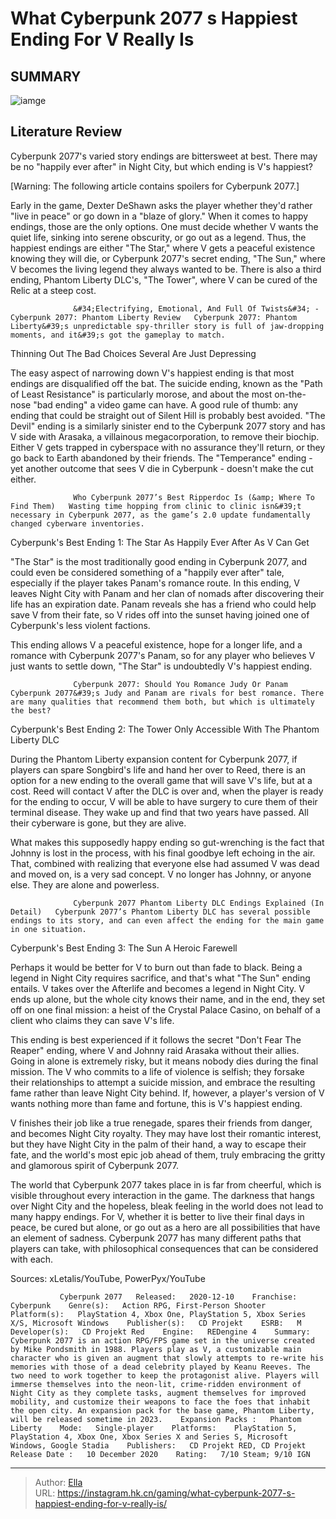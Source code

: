 # What Cyberpunk 2077 s Happiest Ending For V Really Is


## SUMMARY 

![iamge](https://static1.srcdn.com/wordpress/wp-content/uploads/2023/11/what-cyberpunk-2077-s-happiest-ending-for-v-really-is.jpg)

## Literature Review

Cyberpunk 2077&#39;s varied story endings are bittersweet at best. There may be no &#34;happily ever after&#34; in Night City, but which ending is V&#39;s happiest?





[Warning: The following article contains spoilers for Cyberpunk 2077.]




Early in the game, Dexter DeShawn asks the player whether they&#39;d rather &#34;live in peace&#34; or go down in a &#34;blaze of glory.&#34; When it comes to happy endings, those are the only options. One must decide whether V wants the quiet life, sinking into serene obscurity, or go out as a legend. Thus, the happiest endings are either &#34;The Star,&#34; where V gets a peaceful existence knowing they will die, or Cyberpunk 2077&#39;s secret ending, &#34;The Sun,&#34; where V becomes the living legend they always wanted to be. There is also a third ending, Phantom Liberty DLC&#39;s, &#34;The Tower&#34;, where V can be cured of the Relic at a steep cost.

                  &#34;Electrifying, Emotional, And Full Of Twists&#34; - Cyberpunk 2077: Phantom Liberty Review   Cyberpunk 2077: Phantom Liberty&#39;s unpredictable spy-thriller story is full of jaw-dropping moments, and it&#39;s got the gameplay to match.   


 Thinning Out The Bad Choices 
Several Are Just Depressing
         




The easy aspect of narrowing down V&#39;s happiest ending is that most endings are disqualified off the bat. The suicide ending, known as the &#34;Path of Least Resistance&#34; is particularly morose, and about the most on-the-nose &#34;bad ending&#34; a video game can have. A good rule of thumb: any ending that could be straight out of Silent Hill is probably best avoided. &#34;The Devil&#34; ending is a similarly sinister end to the Cyberpunk 2077 story and has V side with Arasaka, a villainous megacorporation, to remove their biochip. Either V gets trapped in cyberspace with no assurance they&#39;ll return, or they go back to Earth abandoned by their friends. The &#34;Temperance&#34; ending - yet another outcome that sees V die in Cyberpunk - doesn&#39;t make the cut either.

                  Who Cyberpunk 2077’s Best Ripperdoc Is (&amp; Where To Find Them)   Wasting time hopping from clinic to clinic isn&#39;t necessary in Cyberpunk 2077, as the game’s 2.0 update fundamentally changed cyberware inventories.   






 Cyberpunk&#39;s Best Ending 1: The Star 
As Happily Ever After As V Can Get
          

 &#34;The Star&#34; is the most traditionally good ending in Cyberpunk 2077, and could even be considered something of a &#34;happily ever after&#34; tale, especially if the player takes Panam&#39;s romance route. In this ending, V leaves Night City with Panam and her clan of nomads after discovering their life has an expiration date. Panam reveals she has a friend who could help save V from their fate, so V rides off into the sunset having joined one of Cyberpunk&#39;s less violent factions.


 

This ending allows V a peaceful existence, hope for a longer life, and a romance with Cyberpunk 2077&#39;s Panam, so for any player who believes V just wants to settle down, &#34;The Star&#34; is undoubtedly V&#39;s happiest ending. 




                  Cyberpunk 2077: Should You Romance Judy Or Panam   Cyberpunk 2077&#39;s Judy and Panam are rivals for best romance. There are many qualities that recommend them both, but which is ultimately the best?   



 Cyberpunk&#39;s Best Ending 2: The Tower 
Only Accessible With The Phantom Liberty DLC
         

During the Phantom Liberty expansion content for Cyberpunk 2077, if players can spare Songbird&#39;s life and hand her over to Reed, there is an option for a new ending to the overall game that will save V&#39;s life, but at a cost. Reed will contact V after the DLC is over and, when the player is ready for the ending to occur, V will be able to have surgery to cure them of their terminal disease. They wake up and find that two years have passed. All their cyberware is gone, but they are alive. 

What makes this supposedly happy ending so gut-wrenching is the fact that Johnny is lost in the process, with his final goodbye left echoing in the air. That, combined with realizing that everyone else had assumed V was dead and moved on, is a very sad concept. V no longer has Johnny, or anyone else. They are alone and powerless.




                  Cyberpunk 2077 Phantom Liberty DLC Endings Explained (In Detail)   Cyberpunk 2077’s Phantom Liberty DLC has several possible endings to its story, and can even affect the ending for the main game in one situation.   



 Cyberpunk&#39;s Best Ending 3: The Sun 
A Heroic Farewell
          

Perhaps it would be better for V to burn out than fade to black. Being a legend in Night City requires sacrifice, and that&#39;s what &#34;The Sun&#34; ending entails. V takes over the Afterlife and becomes a legend in Night City. V ends up alone, but the whole city knows their name, and in the end, they set off on one final mission: a heist of the Crystal Palace Casino, on behalf of a client who claims they can save V&#39;s life.

This ending is best experienced if it follows the secret &#34;Don&#39;t Fear The Reaper&#34; ending, where V and Johnny raid Arasaka without their allies. Going in alone is extremely risky, but it means nobody dies during the final mission. The V who commits to a life of violence is selfish; they forsake their relationships to attempt a suicide mission, and embrace the resulting fame rather than leave Night City behind. If, however, a player&#39;s version of V wants nothing more than fame and fortune, this is V&#39;s happiest ending. 





 

V finishes their job like a true renegade, spares their friends from danger, and becomes Night City royalty. They may have lost their romantic interest, but they have Night City in the palm of their hand, a way to escape their fate, and the world&#39;s most epic job ahead of them, truly embracing the gritty and glamorous spirit of Cyberpunk 2077.

The world that Cyberpunk 2077 takes place in is far from cheerful, which is visible throughout every interaction in the game. The darkness that hangs over Night City and the hopeless, bleak feeling in the world does not lead to many happy endings. For V, whether it is better to live their final days in peace, be cured but alone, or go out as a hero are all possibilities that have an element of sadness. Cyberpunk 2077 has many different paths that players can take, with philosophical consequences that can be considered with each.




Sources: xLetalis/YouTube, PowerPyx/YouTube

               Cyberpunk 2077   Released:   2020-12-10    Franchise:   Cyberpunk    Genre(s):   Action RPG, First-Person Shooter    Platform(s):   PlayStation 4, Xbox One, PlayStation 5, Xbox Series X/S, Microsoft Windows    Publisher(s):   CD Projekt    ESRB:   M    Developer(s):   CD Projekt Red    Engine:   REDengine 4    Summary:   Cyberpunk 2077 is an action RPG/FPS game set in the universe created by Mike Pondsmith in 1988. Players play as V, a customizable main character who is given an augment that slowly attempts to re-write his memories with those of a dead celebrity played by Keanu Reeves. The two need to work together to keep the protagonist alive. Players will immerse themselves into the neon-lit, crime-ridden environment of Night City as they complete tasks, augment themselves for improved mobility, and customize their weapons to face the foes that inhabit the open city. An expansion pack for the base game, Phantom Liberty, will be released sometime in 2023.    Expansion Packs :   Phantom Liberty    Mode:   Single-player    Platforms:    PlayStation 5, PlayStation 4, Xbox One, Xbox Series X and Series S, Microsoft Windows, Google Stadia    Publishers:   CD Projekt RED, CD Projekt    Release Date :   10 December 2020    Rating:   7/10 Steam; 9/10 IGN      

---

> Author: [Ella](https://instagram.hk.cn/)  
> URL: https://instagram.hk.cn/gaming/what-cyberpunk-2077-s-happiest-ending-for-v-really-is/  

